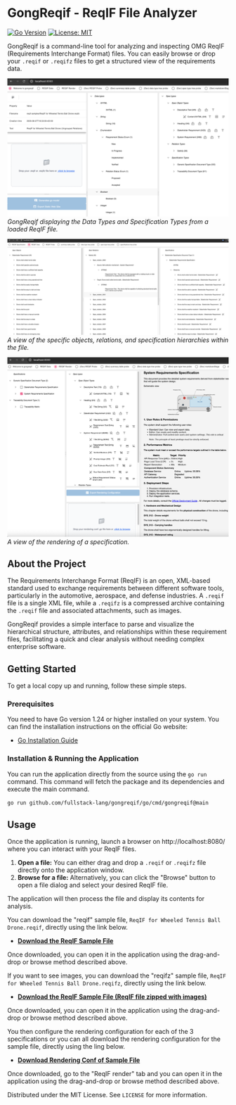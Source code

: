 # GongReqif - ReqIF File Analyzer

[![Go Version](https://img.shields.io/badge/Go-1.24-blue.svg)](https://go.dev/doc/install)
[![License: MIT](https://img.shields.io/badge/License-MIT-yellow.svg)](https://opensource.org/licenses/MIT)

GongReqif is a command-line tool for analyzing and inspecting OMG ReqIF (Requirements Interchange Format) files. You can easily browse or drop your `.reqif` or `.reqifz` files to get a structured view of the requirements data.

![Datatypes and Spec Types from a loaded ReqIF file](docs/screenshot.png)
*GongReqif displaying the Data Types and Specification Types from a loaded ReqIF file.*

![A view of the specific objects, relations, and specification hierarchies within the file.](docs/screenshot2.png)
*A view of the specific objects, relations, and specification hierarchies within the file.*

![A view of the rendering of a specification.](docs/screenshot3.png)
*A view of the rendering of a specification.*


## About the Project

The Requirements Interchange Format (ReqIF) is an open, XML-based standard used to exchange requirements between different software tools, particularly in the automotive, aerospace, and defense industries. A `.reqif` file is a single XML file, while a `.reqifz` is a compressed archive containing the `.reqif` file and associated attachments, such as images.

GongReqif provides a simple interface to parse and visualize the hierarchical structure, attributes, and relationships within these requirement files, facilitating a quick and clear analysis without needing complex enterprise software.

## Getting Started

To get a local copy up and running, follow these simple steps.

### Prerequisites

You need to have Go version 1.24 or higher installed on your system. You can find the installation instructions on the official Go website:

- [Go Installation Guide](https://go.dev/doc/install)

### Installation & Running the Application

You can run the application directly from the source using the `go run` command. This command will fetch the package and its dependencies and execute the main command.

```sh
go run github.com/fullstack-lang/gongreqif/go/cmd/gongreqif@main
```

## Usage

Once the application is running, launch a browser on http://localhost:8080/ where you can interact with your ReqIF files.

1.  **Open a file:** You can either drag and drop a `.reqif` or `.reqifz` file directly onto the application window.
2.  **Browse for a file:** Alternatively, you can click the "Browse" button to open a file dialog and select your desired ReqIF file.

The application will then process the file and display its contents for analysis.

You can download the "reqif" sample file, `ReqIF for Wheeled Tennis Ball Drone.reqif`, directly using the link below.

* **[Download the ReqIF Sample File](https://raw.githubusercontent.com/fullstack-lang/gongreqif/main/go/cmd/gongreqif/reqif%20samples/ReqIF%20for%20Wheeled%20Tennis%20Ball%20Drone.reqif)**

Once downloaded, you can open it in the application using the drag-and-drop or browse method described above.

If you want to see images, you can download the "reqifz" sample file, `ReqIF for Wheeled Tennis Ball Drone.reqifz`, directly using the link below.

* **[Download the ReqIF Sample File (ReqIF file zipped with images)](https://github.com/fullstack-lang/gongreqif/blob/main/go/cmd/gongreqif/reqif%20samples/ReqIF%20for%20Wheeled%20Tennis%20Ball%20Drone.reqifz)**

Once downloaded, you can open it in the application using the drag-and-drop or browse method described above.

You then configure the rendering configuration for each of the 3 specifications or you can all download the rendering configuration for the sample file, directly using the ling below.

* **[Download Rendering Conf of Sample File](https://github.com/fullstack-lang/gongreqif/blob/main/go/cmd/gongreqif/reqif%20samples/reqif%20samples_ReqIF%20for%20Wheeled%20Tennis%20Ball%20Drone-renderingConf.go1)**

Once downloaded, go to the "ReqIF render" tab and you can open it in the application using the drag-and-drop or browse method described above.

Distributed under the MIT License. See `LICENSE` for more information.
